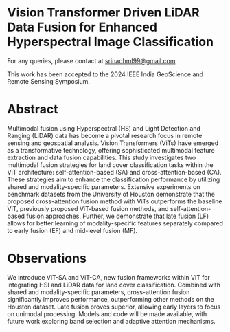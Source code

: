 # Vision Transformer Driven LiDAR Data Fusion for Enhanced Hyperspectral Image Classification
For any queries, please contact at srinadhml99@gmail.com

This work has been accepted to the 2024 IEEE India GeoScience and Remote Sensing Symposium. 
# Abstract
Multimodal fusion using Hyperspectral (HS) and Light Detection and Ranging (LiDAR) data has become a pivotal research focus in remote sensing and geospatial analysis. Vision Transformers (ViTs) have emerged as a transformative technology, offering sophisticated multimodal feature extraction and data fusion capabilities. This study investigates two multimodal fusion strategies for land cover classification tasks within the ViT architecture: self-attention-based (SA) and cross-attention-based (CA). These strategies aim to enhance the classification performance by utilizing shared and modality-specific parameters. Extensive experiments on benchmark datasets from the University of Houston demonstrate that the proposed cross-attention fusion method with ViTs outperforms the baseline ViT, previously proposed ViT-based fusion methods, and self-attention-based fusion approaches. Further, we demonstrate that late fusion (LF) allows for better learning of modality-specific features separately compared to early fusion (EF) and mid-level fusion (MF).

# Observations
We introduce ViT-SA and ViT-CA, new fusion frameworks within ViT for integrating HSI and LiDAR data for land cover classification. Combined with shared and modality-specific parameters, cross-attention fusion significantly improves performance, outperforming other methods on the Houston dataset. Late fusion proves superior, allowing early layers to focus on unimodal processing. Models and code will be made available, with future work exploring band selection and adaptive attention mechanisms.

